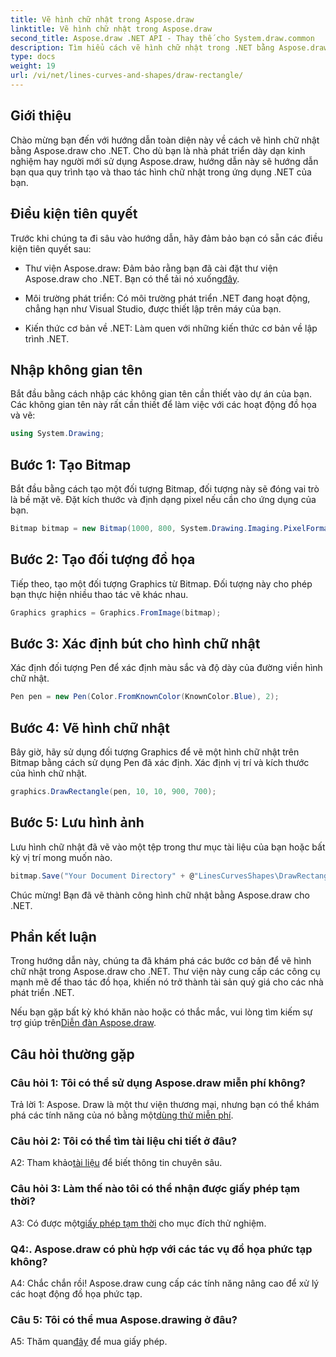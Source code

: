 ```yaml
---
title: Vẽ hình chữ nhật trong Aspose.draw
linktitle: Vẽ hình chữ nhật trong Aspose.draw
second_title: Aspose.draw .NET API - Thay thế cho System.draw.common
description: Tìm hiểu cách vẽ hình chữ nhật trong .NET bằng Aspose.drawing. Hướng dẫn từng bước với các ví dụ về mã.
type: docs
weight: 19
url: /vi/net/lines-curves-and-shapes/draw-rectangle/
---
```

## Giới thiệu

Chào mừng bạn đến với hướng dẫn toàn diện này về cách vẽ hình chữ nhật bằng Aspose.draw cho .NET. Cho dù bạn là nhà phát triển dày dạn kinh nghiệm hay người mới sử dụng Aspose.draw, hướng dẫn này sẽ hướng dẫn bạn qua quy trình tạo và thao tác hình chữ nhật trong ứng dụng .NET của bạn.

## Điều kiện tiên quyết

Trước khi chúng ta đi sâu vào hướng dẫn, hãy đảm bảo bạn có sẵn các điều kiện tiên quyết sau:

- Thư viện Aspose.draw: Đảm bảo rằng bạn đã cài đặt thư viện Aspose.draw cho .NET. Bạn có thể tải nó xuống[đây](https://releases.aspose.com/drawing/net/).

- Môi trường phát triển: Có môi trường phát triển .NET đang hoạt động, chẳng hạn như Visual Studio, được thiết lập trên máy của bạn.

- Kiến thức cơ bản về .NET: Làm quen với những kiến thức cơ bản về lập trình .NET.

## Nhập không gian tên

Bắt đầu bằng cách nhập các không gian tên cần thiết vào dự án của bạn. Các không gian tên này rất cần thiết để làm việc với các hoạt động đồ họa và vẽ:

```csharp
using System.Drawing;
```

## Bước 1: Tạo Bitmap

Bắt đầu bằng cách tạo một đối tượng Bitmap, đối tượng này sẽ đóng vai trò là bề mặt vẽ. Đặt kích thước và định dạng pixel nếu cần cho ứng dụng của bạn.

```csharp
Bitmap bitmap = new Bitmap(1000, 800, System.Drawing.Imaging.PixelFormat.Format32bppPArgb);
```

## Bước 2: Tạo đối tượng đồ họa

Tiếp theo, tạo một đối tượng Graphics từ Bitmap. Đối tượng này cho phép bạn thực hiện nhiều thao tác vẽ khác nhau.

```csharp
Graphics graphics = Graphics.FromImage(bitmap);
```

## Bước 3: Xác định bút cho hình chữ nhật

Xác định đối tượng Pen để xác định màu sắc và độ dày của đường viền hình chữ nhật.

```csharp
Pen pen = new Pen(Color.FromKnownColor(KnownColor.Blue), 2);
```

## Bước 4: Vẽ hình chữ nhật

Bây giờ, hãy sử dụng đối tượng Graphics để vẽ một hình chữ nhật trên Bitmap bằng cách sử dụng Pen đã xác định. Xác định vị trí và kích thước của hình chữ nhật.

```csharp
graphics.DrawRectangle(pen, 10, 10, 900, 700);
```

## Bước 5: Lưu hình ảnh

Lưu hình chữ nhật đã vẽ vào một tệp trong thư mục tài liệu của bạn hoặc bất kỳ vị trí mong muốn nào.

```csharp
bitmap.Save("Your Document Directory" + @"LinesCurvesShapes\DrawRectangle_out.png");
```

Chúc mừng! Bạn đã vẽ thành công hình chữ nhật bằng Aspose.draw cho .NET.

## Phần kết luận

Trong hướng dẫn này, chúng ta đã khám phá các bước cơ bản để vẽ hình chữ nhật trong Aspose.draw cho .NET. Thư viện này cung cấp các công cụ mạnh mẽ để thao tác đồ họa, khiến nó trở thành tài sản quý giá cho các nhà phát triển .NET.

 Nếu bạn gặp bất kỳ khó khăn nào hoặc có thắc mắc, vui lòng tìm kiếm sự trợ giúp trên[Diễn đàn Aspose.draw](https://forum.aspose.com/c/diagram/17).

## Câu hỏi thường gặp

### Câu hỏi 1: Tôi có thể sử dụng Aspose.draw miễn phí không?

 Trả lời 1: Aspose. Draw là một thư viện thương mại, nhưng bạn có thể khám phá các tính năng của nó bằng một[dùng thử miễn phí](https://releases.aspose.com/).

### Câu hỏi 2: Tôi có thể tìm tài liệu chi tiết ở đâu?

 A2: Tham khảo[tài liệu](https://reference.aspose.com/drawing/net/) để biết thông tin chuyên sâu.

### Câu hỏi 3: Làm thế nào tôi có thể nhận được giấy phép tạm thời?

 A3: Có được một[giấy phép tạm thời](https://purchase.aspose.com/temporary-license/) cho mục đích thử nghiệm.

### Q4:. Aspose.draw có phù hợp với các tác vụ đồ họa phức tạp không?

A4: Chắc chắn rồi! Aspose.draw cung cấp các tính năng nâng cao để xử lý các hoạt động đồ họa phức tạp.

### Câu 5: Tôi có thể mua Aspose.drawing ở đâu?

 A5: Thăm quan[đây](https://purchase.aspose.com/buy) để mua giấy phép.